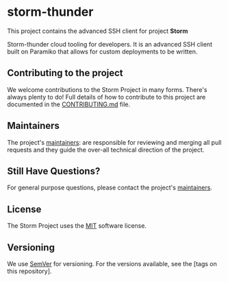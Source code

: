 # storm-thunder
This project contains the advanced SSH client for project **Storm**

Storm-thunder cloud tooling for developers. It is an advanced SSH client built on Paramiko that allows for custom deployments to be written.

## Contributing to the project
We welcome contributions to the Storm Project in many forms. There's always plenty to do! Full details of how to contribute to this project are documented in the [CONTRIBUTING.md](CONTRIBUTING.md) file.

## Maintainers
The project's [maintainers](MAINTAINERS.txt): are responsible for reviewing and merging all pull requests and they guide the over-all technical direction of the project.

## Still Have Questions?
For general purpose questions, please contact the project's [maintainers](MAINTAINERS.txt).

## License <a name="license"></a>
The Storm Project uses the [MIT](LICENSE) software license.


## Versioning

We use [SemVer](http://semver.org/) for versioning. For the versions available, see the [tags on this repository].